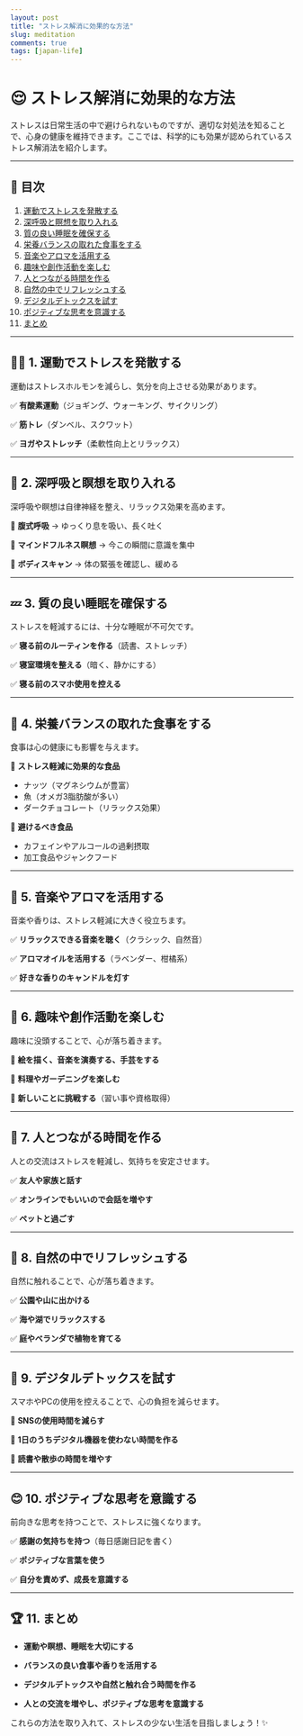 ```yaml
---
layout: post
title: "ストレス解消に効果的な方法"
slug: meditation
comments: true
tags: [japan-life]
---
```


# 😌 ストレス解消に効果的な方法

ストレスは日常生活の中で避けられないものですが、適切な対処法を知ることで、心身の健康を維持できます。ここでは、科学的にも効果が認められているストレス解消法を紹介します。

---

## 📌 目次

1. [運動でストレスを発散する](#1-運動でストレスを発散する)
2. [深呼吸と瞑想を取り入れる](#2-深呼吸と瞑想を取り入れる)
3. [質の良い睡眠を確保する](#3-質の良い睡眠を確保する)
4. [栄養バランスの取れた食事をする](#4-栄養バランスの取れた食事をする)
5. [音楽やアロマを活用する](#5-音楽やアロマを活用する)
6. [趣味や創作活動を楽しむ](#6-趣味や創作活動を楽しむ)
7. [人とつながる時間を作る](#7-人とつながる時間を作る)
8. [自然の中でリフレッシュする](#8-自然の中でリフレッシュする)
9. [デジタルデトックスを試す](#9-デジタルデトックスを試す)
10. [ポジティブな思考を意識する](#10-ポジティブな思考を意識する)
11. [まとめ](#11-まとめ)

---

## 🏃‍♂️ 1. 運動でストレスを発散する

運動はストレスホルモンを減らし、気分を向上させる効果があります。

✅ **有酸素運動**（ジョギング、ウォーキング、サイクリング）

✅ **筋トレ**（ダンベル、スクワット）

✅ **ヨガやストレッチ**（柔軟性向上とリラックス）

---

## 🧘 2. 深呼吸と瞑想を取り入れる

深呼吸や瞑想は自律神経を整え、リラックス効果を高めます。

🔹 **腹式呼吸** → ゆっくり息を吸い、長く吐く

🔹 **マインドフルネス瞑想** → 今この瞬間に意識を集中

🔹 **ボディスキャン** → 体の緊張を確認し、緩める

---

## 💤 3. 質の良い睡眠を確保する

ストレスを軽減するには、十分な睡眠が不可欠です。

✅ **寝る前のルーティンを作る**（読書、ストレッチ）

✅ **寝室環境を整える**（暗く、静かにする）

✅ **寝る前のスマホ使用を控える**

---

## 🥗 4. 栄養バランスの取れた食事をする

食事は心の健康にも影響を与えます。

🔹 **ストレス軽減に効果的な食品**

- ナッツ（マグネシウムが豊富）
- 魚（オメガ3脂肪酸が多い）
- ダークチョコレート（リラックス効果）

🔹 **避けるべき食品**

- カフェインやアルコールの過剰摂取
- 加工食品やジャンクフード

---

## 🎵 5. 音楽やアロマを活用する

音楽や香りは、ストレス軽減に大きく役立ちます。

✅ **リラックスできる音楽を聴く**（クラシック、自然音）

✅ **アロマオイルを活用する**（ラベンダー、柑橘系）

✅ **好きな香りのキャンドルを灯す**

---

## 🎨 6. 趣味や創作活動を楽しむ

趣味に没頭することで、心が落ち着きます。

🔹 **絵を描く、音楽を演奏する、手芸をする**

🔹 **料理やガーデニングを楽しむ**

🔹 **新しいことに挑戦する**（習い事や資格取得）

---

## 🤝 7. 人とつながる時間を作る

人との交流はストレスを軽減し、気持ちを安定させます。

✅ **友人や家族と話す**

✅ **オンラインでもいいので会話を増やす**

✅ **ペットと過ごす**

---

## 🌿 8. 自然の中でリフレッシュする

自然に触れることで、心が落ち着きます。

✅ **公園や山に出かける**

✅ **海や湖でリラックスする**

✅ **庭やベランダで植物を育てる**

---

## 📵 9. デジタルデトックスを試す

スマホやPCの使用を控えることで、心の負担を減らせます。

🔹 **SNSの使用時間を減らす**

🔹 **1日のうちデジタル機器を使わない時間を作る**

🔹 **読書や散歩の時間を増やす**

---

## 😊 10. ポジティブな思考を意識する

前向きな思考を持つことで、ストレスに強くなります。

✅ **感謝の気持ちを持つ**（毎日感謝日記を書く）

✅ **ポジティブな言葉を使う**

✅ **自分を責めず、成長を意識する**

---

## 🏆 11. まとめ

- **運動や瞑想、睡眠を大切にする**

- **バランスの良い食事や香りを活用する**

- **デジタルデトックスや自然と触れ合う時間を作る**

- **人との交流を増やし、ポジティブな思考を意識する**

これらの方法を取り入れて、ストレスの少ない生活を目指しましょう！✨

